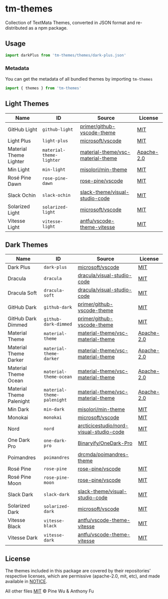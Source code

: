 # tm-themes

Collection of TextMata Themes, converted in JSON format and re-distributed as a npm package.

## Usage

```ts
import darkPlus from 'tm-themes/themes/dark-plus.json'
```

### Metadata

You can get the metadata of all bundled themes by importing `tm-themes`

```ts
import { themes } from 'tm-themes'
```

<!--list-start-->

## Light Themes

| Name | ID | Source | License |
| ---- | -- | ------ | ------- |
| GitHub Light | `github-light` | [primer/github-vscode-theme](https://github.com/primer/github-vscode-theme/blob/38b50d41bdc6b190b7351e220956af043221d763/src/theme.js) | [MIT](https://raw.githubusercontent.com/primer/github-vscode-theme/main/LICENSE) |
| Light Plus | `light-plus` | [microsoft/vscode](https://github.com/microsoft/vscode/blob/651391e5ade73cf7c4655495e6b529351153f914/extensions/theme-defaults/themes/light_plus.json) | [MIT](https://raw.githubusercontent.com/microsoft/vscode/main/LICENSE.txt) |
| Material Theme Lighter | `material-theme-lighter` | [material-theme/vsc-material-theme](https://github.com/material-theme/vsc-material-theme/blob/9c1313579cecdd377fc475ccf108da6402216745/src/material.theme.config.ts) | [Apache-2.0](https://raw.githubusercontent.com/material-theme/vsc-material-theme/main/LICENSE) |
| Min Light | `min-light` | [misolori/min-theme](https://github.com/misolori/min-theme/blob/dd796c3f294daecfb7f10ed277ffdc30517d59cf/themes/min-light.json) | [MIT](https://raw.githubusercontent.com/miguelsolorio/min-theme/master/LICENSE) |
| Rosé Pine Dawn | `rose-pine-dawn` | [rose-pine/vscode](https://github.com/rose-pine/vscode/blob/5a6d89246d58316802bf5c54bb83d6654ff6a1c5/themes/rose-pine-dawn-color-theme.json) | [MIT](https://raw.githubusercontent.com/rose-pine/vscode/main/license) |
| Slack Ochin | `slack-ochin` | [slack-theme/visual-studio-code](https://github.com/slack-theme/visual-studio-code/blob/ae207bda0c2477fb609b21377ab0a7a40b1f4b0b/themes/ochin.json) | [MIT](https://raw.githubusercontent.com/slack-theme/visual-studio-code/master/License) |
| Solarized Light | `solarized-light` | [microsoft/vscode](https://github.com/microsoft/vscode/blob/651391e5ade73cf7c4655495e6b529351153f914/extensions/theme-solarized-light/themes/solarized-light-color-theme.json) | [MIT](https://raw.githubusercontent.com/microsoft/vscode/main/LICENSE.txt) |
| Vitesse Light | `vitesse-light` | [antfu/vscode-theme-vitesse](https://github.com/antfu/vscode-theme-vitesse/blob/b2a0afe97416cff8526763e7517d21631c456d19/themes/vitesse-light.json) | [MIT](https://raw.githubusercontent.com/antfu/vscode-theme-vitesse/main/LICENSE) |

## Dark Themes

| Name | ID | Source | License |
| ---- | -- | ------ | ------- |
| Dark Plus | `dark-plus` | [microsoft/vscode](https://github.com/microsoft/vscode/blob/651391e5ade73cf7c4655495e6b529351153f914/extensions/theme-defaults/themes/dark_plus.json) | [MIT](https://raw.githubusercontent.com/microsoft/vscode/main/LICENSE.txt) |
| Dracula | `dracula` | [dracula/visual-studio-code](https://github.com/dracula/visual-studio-code/blob/e475d548db27773fa0004b252c0a4701f187fb7e/src/dracula.yml) | [MIT](https://raw.githubusercontent.com/dracula/visual-studio-code/master/LICENSE) |
| Dracula Soft | `dracula-soft` | [dracula/visual-studio-code](https://github.com/dracula/visual-studio-code/blob/e475d548db27773fa0004b252c0a4701f187fb7e/src/dracula.yml) | [MIT](https://raw.githubusercontent.com/dracula/visual-studio-code/master/LICENSE) |
| GitHub Dark | `github-dark` | [primer/github-vscode-theme](https://github.com/primer/github-vscode-theme/blob/38b50d41bdc6b190b7351e220956af043221d763/src/theme.js) | [MIT](https://raw.githubusercontent.com/primer/github-vscode-theme/main/LICENSE) |
| GitHub Dark Dimmed | `github-dark-dimmed` | [primer/github-vscode-theme](https://github.com/primer/github-vscode-theme/blob/38b50d41bdc6b190b7351e220956af043221d763/src/theme.js) | [MIT](https://raw.githubusercontent.com/primer/github-vscode-theme/main/LICENSE) |
| Material Theme | `material-theme` | [material-theme/vsc-material-theme](https://github.com/material-theme/vsc-material-theme/blob/9c1313579cecdd377fc475ccf108da6402216745/src/material.theme.config.ts) | [Apache-2.0](https://raw.githubusercontent.com/material-theme/vsc-material-theme/main/LICENSE) |
| Material Theme Darker | `material-theme-darker` | [material-theme/vsc-material-theme](https://github.com/material-theme/vsc-material-theme/blob/9c1313579cecdd377fc475ccf108da6402216745/src/material.theme.config.ts) | [Apache-2.0](https://raw.githubusercontent.com/material-theme/vsc-material-theme/main/LICENSE) |
| Material Theme Ocean | `material-theme-ocean` | [material-theme/vsc-material-theme](https://github.com/material-theme/vsc-material-theme/blob/9c1313579cecdd377fc475ccf108da6402216745/src/material.theme.config.ts) | [Apache-2.0](https://raw.githubusercontent.com/material-theme/vsc-material-theme/main/LICENSE) |
| Material Theme Palenight | `material-theme-palenight` | [material-theme/vsc-material-theme](https://github.com/material-theme/vsc-material-theme/blob/9c1313579cecdd377fc475ccf108da6402216745/src/material.theme.config.ts) | [Apache-2.0](https://raw.githubusercontent.com/material-theme/vsc-material-theme/main/LICENSE) |
| Min Dark | `min-dark` | [misolori/min-theme](https://github.com/misolori/min-theme/blob/dd796c3f294daecfb7f10ed277ffdc30517d59cf/themes/min-dark.json) | [MIT](https://raw.githubusercontent.com/miguelsolorio/min-theme/master/LICENSE) |
| Monokai | `monokai` | [microsoft/vscode](https://github.com/microsoft/vscode/blob/651391e5ade73cf7c4655495e6b529351153f914/extensions/theme-monokai/themes/monokai-color-theme.json) | [MIT](https://raw.githubusercontent.com/microsoft/vscode/main/LICENSE.txt) |
| Nord | `nord` | [arcticicestudio/nord-visual-studio-code](https://github.com/arcticicestudio/nord-visual-studio-code/blob/8ead09822c02d0d49d0f764104505e5a34d3689f/themes/nord-color-theme.json) | [MIT](https://raw.githubusercontent.com/nordtheme/visual-studio-code/develop/license) |
| One Dark Pro | `one-dark-pro` | [Binaryify/OneDark-Pro](https://github.com/Binaryify/OneDark-Pro/blob/0f37dcd4d02d71465ed0bc65c3829cbdfaa3fc5f/themes/OneDark-Pro.json) | [MIT](https://raw.githubusercontent.com/Binaryify/OneDark-Pro/master/LICENSE.txt) |
| Poimandres | `poimandres` | [drcmda/poimandres-theme](https://github.com/drcmda/poimandres-theme/blob/a7b8ed96b2319d44b53f755bdc8f321deb69c729/themes/poimandres-color-theme.json) |  |
| Rosé Pine | `rose-pine` | [rose-pine/vscode](https://github.com/rose-pine/vscode/blob/5a6d89246d58316802bf5c54bb83d6654ff6a1c5/themes/rose-pine-color-theme.json) | [MIT](https://raw.githubusercontent.com/rose-pine/vscode/main/license) |
| Rosé Pine Moon | `rose-pine-moon` | [rose-pine/vscode](https://github.com/rose-pine/vscode/blob/5a6d89246d58316802bf5c54bb83d6654ff6a1c5/themes/rose-pine-moon-color-theme.json) | [MIT](https://raw.githubusercontent.com/rose-pine/vscode/main/license) |
| Slack Dark | `slack-dark` | [slack-theme/visual-studio-code](https://github.com/slack-theme/visual-studio-code/blob/ae207bda0c2477fb609b21377ab0a7a40b1f4b0b/themes/dark-mode.json) | [MIT](https://raw.githubusercontent.com/slack-theme/visual-studio-code/master/License) |
| Solarized Dark | `solarized-dark` | [microsoft/vscode](https://github.com/microsoft/vscode/blob/651391e5ade73cf7c4655495e6b529351153f914/extensions/theme-solarized-dark/themes/solarized-dark-color-theme.json) | [MIT](https://raw.githubusercontent.com/microsoft/vscode/main/LICENSE.txt) |
| Vitesse Black | `vitesse-black` | [antfu/vscode-theme-vitesse](https://github.com/antfu/vscode-theme-vitesse/blob/b2a0afe97416cff8526763e7517d21631c456d19/themes/vitesse-black.json) | [MIT](https://raw.githubusercontent.com/antfu/vscode-theme-vitesse/main/LICENSE) |
| Vitesse Dark | `vitesse-dark` | [antfu/vscode-theme-vitesse](https://github.com/antfu/vscode-theme-vitesse/blob/b2a0afe97416cff8526763e7517d21631c456d19/themes/vitesse-dark.json) | [MIT](https://raw.githubusercontent.com/antfu/vscode-theme-vitesse/main/LICENSE) |
<!--list-end-->

## License

The themes included in this package are covered by their repositories’ respective licenses, which are permissive (apache-2.0, mit, etc), and made available in [NOTICE](./NOTICE).

All other files [MIT](./LICENSE) © Pine Wu & Anthony Fu
